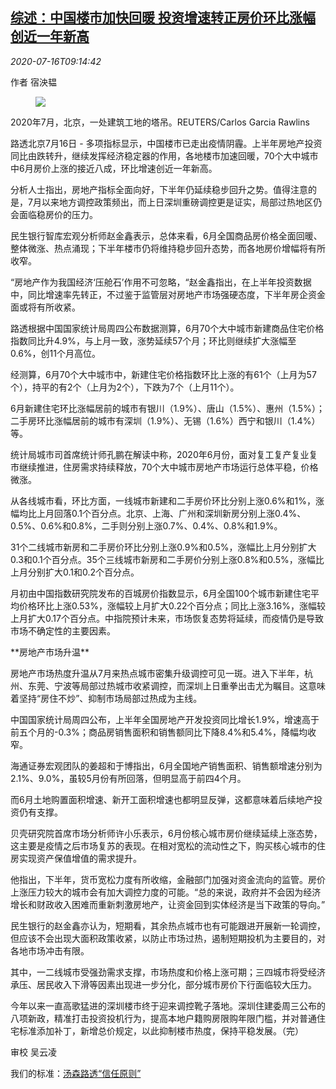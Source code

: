 <!--1594891397000-->
[综述：中国楼市加快回暖 投资增速转正房价环比涨幅创近一年新高](https://cn.reuters.com/article/china-june-urban-house-price-0716-idCNKCS24H179)
------

<div><i>2020-07-16T09:14:42</i></div><div class="StandardArticleBody_body"><p>作者 宿泱韫 </p><div class="PrimaryAsset_container"><div class="Image_container" tabindex="-1"><figure class="Image_zoom" style="padding-bottom:"><div class="LazyImage_container LazyImage_dark" style="background-image:none"><img src="//s2.reutersmedia.net/resources/r/?m=02&amp;d=20200716&amp;t=2&amp;i=1525945299&amp;r=LYNXNPEG6F0P4&amp;w=600" aria-label="2020年7月，北京，一处建筑工地的塔吊。REUTERS/Carlos Garcia Rawlins"/><div class="LazyImage_image LazyImage_fallback" style="background-image:url(//s2.reutersmedia.net/resources/r/?m=02&amp;d=20200716&amp;t=2&amp;i=1525945299&amp;r=LYNXNPEG6F0P4&amp;w=600);background-position:center center;background-color:inherit"></div></div><div class="Image_expand-button" aria-label="Expand Image Slideshow" role="button" tabindex="0"></div></figure><figcaption><div class="Image_caption"><span>2020年7月，北京，一处建筑工地的塔吊。REUTERS/Carlos Garcia Rawlins</span></div></figcaption></div></div><p>路透北京7月16日 - 多项指标显示，中国楼市已走出疫情阴霾。上半年房地产投资同比由跌转升，继续发挥经济稳定器的作用，各地楼市加速回暖，70个大中城市中6月房价上涨的接近八成，环比增速创近一年新高。 </p><p>分析人士指出，房地产指标全面向好，下半年仍延续稳步回升之势。值得注意的是，7月以来地方调控政策频出，而上日深圳重磅调控更是证实，局部过热地区仍会面临稳房价的压力。 </p><p>民生银行智库宏观分析师赵金鑫表示，总体来看，6月全国商品房价格全面回暖、整体微涨、热点涌现；下半年楼市仍将维持稳步回升态势，而各地房价增幅将有所收窄。 </p><p>“房地产作为我国经济‘压舱石’作用不可忽略，“赵金鑫指出，在上半年投资数据中，同比增速率先转正，不过鉴于监管层对房地产市场强硬态度，下半年房企资金面或将有所收紧。 </p><p>路透根据中国国家统计局周四公布数据测算，6月70个大中城市新建商品住宅价格指数同比升4.9%，与上月一致，涨势延续57个月；环比则继续扩大涨幅至0.6%，创11个月高位。 </p><p>经测算，6月70个大中城市中，新建住宅价格指数环比上涨的有61个（上月为57个），持平的有2个（上月为2个），下跌为7个（上月11个）。 </p><p>6月新建住宅环比涨幅居前的城市有银川（1.9%）、唐山（1.5%）、惠州（1.5%）；二手房环比涨幅居前的城市有深圳（1.9%）、无锡（1.6%）西宁和银川（1.4%）等。 </p><p>统计局城市司首席统计师孔鹏在解读中称，2020年6月份，面对复工复产复业复市继续推进，住房需求持续释放，70个大中城市房地产市场运行总体平稳，价格微涨。 </p><p>从各线城市看，环比方面，一线城市新建和二手房价环比分别上涨0.6%和1%，涨幅均比上月回落0.1个百分点。北京、上海、广州和深圳新房分别上涨0.4%、0.5%、0.6%和0.8%，二手则分别上涨0.7%、0.4%、0.8%和1.9%。 </p><p>31个二线城市新房和二手房价环比分别上涨0.9%和0.5%，涨幅比上月分别扩大0.3和0.1个百分点。35个三线城市新房和二手房价分别上涨0.8%和0.5%，涨幅比上月分别扩大0.1和0.2个百分点。  </p><p>月初由中国指数研究院发布的百城房价指数显示，6月全国100个城市新建住宅平均价格环比上涨0.53%，涨幅较上月扩大0.22个百分点；同比上涨3.16%，涨幅较上月扩大0.17个百分点。中指院预计未来，市场恢复态势将延续，而疫情仍是导致市场不确定性的主要因素。  </p><p>**房地产市场升温** </p><p>房地产市场热度升温从7月来热点城市密集升级调控可见一斑。进入下半年，杭州、东莞、宁波等局部过热城市收紧调控，而深圳上日重拳出击尤为瞩目。这意味着坚持“房住不炒”、抑制市场局部过热成为主线。 </p><p>中国国家统计局周四公布，上半年全国房地产开发投资同比增长1.9%，增速高于前五个月的-0.3%；商品房销售面积和销售额同比下降8.4%和5.4%，降幅均收窄。  </p><p>海通证券宏观团队的姜超和于博指出，6月全国地产销售面积、销售额增速分别为2.1%、9.0%，虽较5月份有所回落，但明显高于前四4个月。 </p><p>而6月土地购置面积增速、新开工面积增速也都明显反弹，这都意味着后续地产投资仍有支撑。 </p><p>贝壳研究院首席市场分析师许小乐表示，6月份核心城市房价继续延续上涨态势，这主要是疫情之后市场复苏的表现。在相对宽松的流动性之下，购买核心城市的住房实现资产保值增值的需求提升。 </p><p>他指出，下半年，货币宽松力度有所收缩，金融部门加强对资金流向的监管。房价上涨压力较大的城市会有加大调控力度的可能。“总的来说，政府并不会因为经济增长和财政收入困难而重新刺激房地产，让资金回到实体经济是当下政策的导向。” </p><p>民生银行的赵金鑫亦认为，短期看，其余热点城市也有可能跟进开展新一轮调控，但应该不会出现大面积政策收紧，以防止市场过热，遏制短期投机为主要目的，对各地市场冲击有限。 </p><p>其中，一二线城市受强劲需求支撑，市场热度和价格上涨可期；三四城市将受经济承压、居民收入下滑等因素出现进一步分化，部分城市房价下行面临较大压力。 </p><p>今年以来一直高歌猛进的深圳楼市终于迎来调控靴子落地。深圳住建委周三公布的八项新政，精准打击投资投机行为，提高本地户籍购房限购年限门槛，并对普通住宅标准添加补丁，新增总价规定，以此抑制楼市热度，保持平稳发展。（完） </p><div class="Attribution_container"><div class="Attribution_attribution"><p class="Attribution_content">审校 吴云凌</p></div></div><div class="StandardArticleBody_trustBadgeContainer"><span class="StandardArticleBody_trustBadgeTitle">我们的标准：</span><span class="trustBadgeUrl"><a href="https://www.thomsonreuters.cn/content/dam/openweb/documents/pdf/china/brochures/about-us-1.pdf">汤森路透“信任原则”</a></span></div></div>
